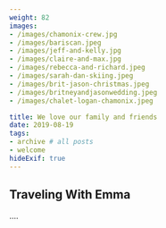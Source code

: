 ```yaml
---
weight: 82
images:
- /images/chamonix-crew.jpg
- /images/bariscan.jpeg
- /images/jeff-and-kelly.jpg
- /images/claire-and-max.jpg
- /images/rebecca-and-richard.jpeg
- /images/sarah-dan-skiing.jpeg
- /images/brit-jason-christmas.jpeg
- /images/britneyandjasonwedding.jpeg
- /images/chalet-logan-chamonix.jpeg

title: We love our family and friends
date: 2019-08-19
tags:
- archive # all posts
- welcome
hideExif: true
---
```


## Traveling With Emma

....
